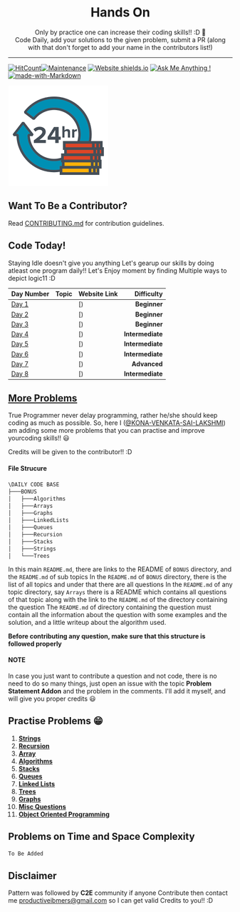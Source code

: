 <h1 align="center">
  Hands On
</h1>

<p align="center">
  Only by practice one can increase their coding skills!! :D 💯
  <br />
  Code Daily, add your solutions to the given problem, submit a PR (along with that don't forget to add your name in the contributors list!)
</p>

<!-- <a style="margin: 0" href=" https://t.me/joinchat/NJrz7BuHY8KoVVDdu24dLA"><img src="https://github.com/Produtive-IBMers/DailyCodes/blob/main/Avatars/Telegram.jpg" alt="Telegram: https://t.me/joinchat/NJrz7BuHY8KoVVDdu24dLA"></a> -->

***

[![HitCount](http://hits.dwyl.com/Produtive-IBMers/DailyCodes.svg)](http://hits.dwyl.com/Produtive-IBMers/DailyCodes)[![Maintenance](https://img.shields.io/badge/Maintained%3F-yes-green.svg)](https://github.com/Produtive-IBMers/DailyCodes/graphs/commit-activity) [![Website shields.io](https://img.shields.io/website-up-down-green-red/http/shields.io.svg)](https://Produtive-IBMers.github.io/DailyCodes) [![Ask Me Anything !](https://img.shields.io/badge/Ask%20me-anything-1abc9c.svg)](productiveibmers@gmail.com) [![made-with-Markdown](https://img.shields.io/badge/Made%20with-Markdown-1f425f.svg)](http://commonmark.org) 

![DailyCodes](https://github.com/Produtive-IBMers/DailyCodes/blob/main/Avatars/productive.png)

## Want To Be a Contributor?

Read [CONTRIBUTING.md](./CONTRIBUTING.md) for contribution guidelines.

## Code Today!

Staying Idle doesn't give you anything Let's gearup our skills by doing atleast one program daily!! Let's Enjoy moment by finding Multiple ways to depict logic11 :D

| Day Number | Topic | Website Link | Difficulty |
| ---------- | ----- | ------------ | ---------: |
| [Day 1](./Day1) | [](./Day1/) | [) | **Beginner** |
| [Day 2](./Day2) | [](./Day2/) | [) | **Beginner** |
| [Day 3](./Day3) | [](./Day3/) | [) | **Beginner** |
| [Day 4](./day4) | [](./day4/) | [) | **Intermediate** |
| [Day 5](./day5) | [](./day5/) | [) | **Intermediate** |
| [Day 6](./day6) | [](./day6/) | [) | **Intermediate** |
| [Day 7](./day7) |[](./day7/) | [) | **Advanced** |
| [Day 8](./day8) | [](./day8/) | [) | **Intermediate** |


## [More Problems](./BONUS/README.md)

True Programmer never delay programming, rather he/she should keep coding as much as possible. So, here I ([@KONA-VENKATA-SAI-LAKSHMI](https://github.com/KONA-VENKATA-SAI-LAKSHMI)) am adding some more problems that you can practise and improve yourcoding skills!! 😃

Credits will be given to the contributor!! :D

#### File Strucure


```
\DAILY CODE BASE
├───BONUS
│   ├───Algorithms
│   ├───Arrays
│   ├───Graphs
│   ├───LinkedLists
│   ├───Queues
│   ├───Recursion
│   ├───Stacks
│   ├───Strings
│   └───Trees
```

In this main `README.md`, there are links to the README of `BONUS` directory, and the `README.md` of sub topics
In the `README.md` of `BONUS` directory, there is the list of all topics and under that there are all questions
In the `README.md` of any topic directory, say `Arrays` there is a README which contains all questions of that topic along with the link to the `README.md` of the directory containing the question
The `README.md` of directory containing the question must contain all the information about the question with some examples and the solution, and a little writeup about the algorithm used.

**Before contributing any question, make sure that this structure is followed properly**

#### NOTE

In case you just want to contribute a question and not code, there is no need to do so many things, just open an issue with the topic **Problem Statement Addon** and the problem in the comments. I'll add it myself, and will give you proper credits 😃

## Practise Problems 😁

1. [**Strings**](./BONUS/Strings/README.md)
2. [**Recursion**](./BONUS/Recursion/README.md)
3. [**Array**](./BONUS/Arrays/README.md)
4. [**Algorithms**](./BONUS/Algorithms/README.md)
5. [**Stacks**](./BONUS/Stacks/README.md)
6. [**Queues**](./BONUS/Queues/README.md)
7. [**Linked Lists**](./BONUS/LinkedLists/README.md)
8. [**Trees**](./BONUS/Trees/README.md)
9. [**Graphs**](./BONUS/Graphs/README.md)
10. [**Misc Questions**](./BONUS/Misc/README.md)
11. [**Object Oriented Programming**](./BONUS/OOPS/README.md)

## Problems on Time and Space Complexity

```
To Be Added
```



## Disclaimer

Pattern was followed by **C2E** community if anyone Contribute then contact me productiveibmers@gmail.com so I can get valid Credits to you!! :D
